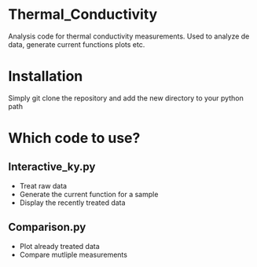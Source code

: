 # Thermal_Conductivity
Analysis code for thermal conductivity measurements. Used to analyze de data, generate current functions plots etc.

# Installation
Simply git clone the repository and add the new directory to your python path

# Which code to use?
## Interactive_ky.py
- Treat raw data
- Generate the current function for a sample
- Display the recently treated data

## Comparison.py
- Plot already treated data
- Compare mutliple measurements
